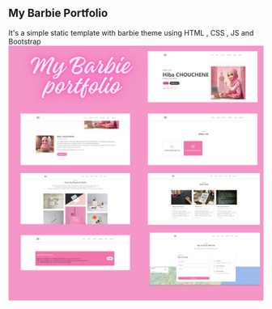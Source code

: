 ## My Barbie Portfolio
It's a simple static template with barbie theme using HTML , CSS , JS and Bootstrap 
![My Barbie Portfolio](my_barbie_portfolio.png)